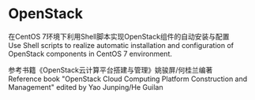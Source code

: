 # OpenStack
在CentOS 7环境下利用Shell脚本实现OpenStack组件的自动安装与配置  
Use Shell scripts to realize automatic installation and configuration of OpenStack components in CentOS 7 environment.  

参考书籍《OpenStack云计算平台搭建与管理》姚骏屏/何桂兰编著  
Reference book "OpenStack Cloud Computing Platform Construction and Management" edited by Yao Junping/He Guilan
